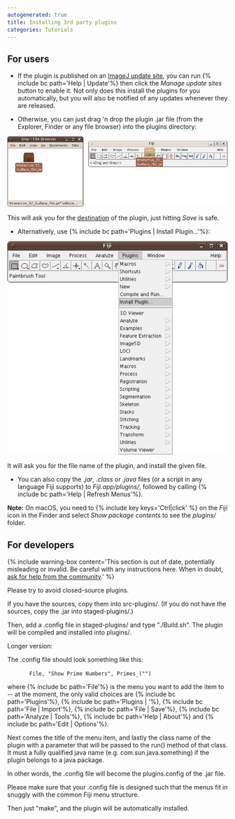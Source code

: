 ```yaml
---
autogenerated: true
title: Installing 3rd party plugins
categories: Tutorials
---
```


## For users

-   If the plugin is published on an [ImageJ update site](/update-sites), you can run {% include bc path='Help | Update'%} then click the *Manage update sites* button to enable it. Not only does this install the plugins for you automatically, but you will also be notified of any updates whenever they are released.

<!-- -->

-   Otherwise, you can just drag 'n drop the plugin .jar file (from the Explorer, Finder or any file browser) into the plugins directory:


<img src="/media/Install-Plugin-DragNDrop.png" width="750"/>

<!-- -->


This will ask you for the <u>destination</u> of the plugin, just hitting *Save* is safe.

-   Alternatively, use {% include bc path='Plugins | Install Plugin...'%}:


<img src="/media/Install-Plugin.png" width="550"/>

<!-- -->


It will ask you for the file name of the plugin, and install the given file.

-   You can also copy the *.jar*, *.class* or *.java* files (or a script in any language Fiji supports) to *Fiji.app/plugins/*, followed by calling {% include bc path='Help | Refresh Menus'%}.


**Note:** On macOS, you need to {% include key keys='Ctrl|click' %} on the *Fiji* icon in the Finder and select *Show package contents* to see the *plugins/* folder.

## For developers

{% include warning-box content='This section is out of date, potentially misleading or invalid. Be careful with any instructions here. When in doubt,  [ask for help from the community](/help).' %}

Please try to avoid closed-source plugins.

If you have the sources, copy them into src-plugins/. (If you do not have the sources, copy the .jar into staged-plugins/.)

Then, add a .config file in staged-plugins/ and type "./Build.sh". The plugin will be compiled and installed into plugins/.

Longer version:

The .config file should look something like this:

`       File, "Show Prime Numbers", Primes_("")`

where {% include bc path='File'%} is the menu you want to add the item to -- at the moment, the only valid choices are {% include bc path='Plugins'%}, {% include bc path='Plugins | <submenu>'%}, {% include bc path='File | Import'%}, {% include bc path='File | Save'%}, {% include bc path='Analyze | Tools'%}, {% include bc path='Help | About'%} and {% include bc path='Edit | Options'%}.

Next comes the title of the menu item, and lastly the class name of the plugin with a parameter that will be passed to the run() method of that class. It must a fully qualified java name (e.g. com.sun.java.something) if the plugin belongs to a java package.

In other words, the .config file will become the plugins.config of the .jar file.

Please make sure that your .config file is designed such that the menus fit in snuggly with the common Fiji menu structure.

Then just "make", and the plugin will be automatically installed.
